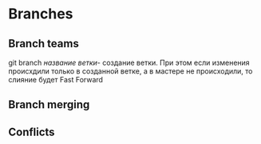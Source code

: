 # Branches

## Branch teams

git branch *название ветки*- создание ветки.
 При этом если изменения происхдили только в созданной ветке, а в мастере не происходили, то слияние будет Fast Forward

## Branch merging


## Conflicts
